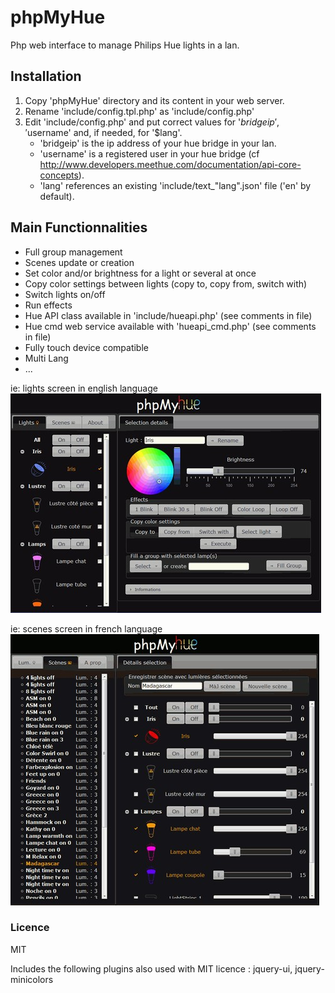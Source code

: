 # phpMyHue
Php web interface to manage Philips Hue lights in a lan.

## Installation
1. Copy 'phpMyHue' directory and its content in your web server.
2. Rename 'include/config.tpl.php' as 'include/config.php'
3. Edit 'include/config.php' and put correct values for '$bridgeip', '$username' and, if needed, for '$lang'.  
	* 'bridgeip' is the ip address of your hue bridge in your lan.  
	* 'username' is a registered user in your hue bridge (cf http://www.developers.meethue.com/documentation/api-core-concepts).  
	* 'lang' references an existing 'include/text_"lang".json' file ('en' by default).  

## Main Functionnalities
* Full group management
* Scenes update or creation
* Set color and/or brightness for a light or several at once
* Copy color settings between lights (copy to, copy from, switch with)
* Switch lights on/off
* Run effects
* Hue API class available in 'include/hueapi.php' (see comments in file)
* Hue cmd web service available with 'hueapi_cmd.php' (see comments in file)
* Fully touch device compatible
* Multi Lang
* ...

ie: lights screen in english language
![screenshot](screen1_pmh.jpg)

ie: scenes screen in french language
![screenshot](screen2_pmh.jpg)

### Licence
MIT

Includes the following plugins also used with MIT licence : jquery-ui, jquery-minicolors

